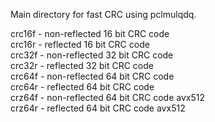 Main directory for fast CRC using pclmulqdq. 

crc16f - non-reflected 16 bit CRC code<br>
crc16r -     reflected 16 bit CRC code<br>
crc32f - non-reflected 32 bit CRC code<br>
crc32r -     reflected 32 bit CRC code<br>
crc64f - non-reflected 64 bit CRC code<br>
crc64r -     reflected 64 bit CRC code<br>
crz64f - non-reflected 64 bit CRC code avx512<br>
crz64r -     reflected 64 bit CRC code avx512<br>
<br>
